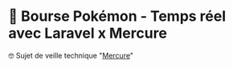 # 🐲 Bourse Pokémon - Temps réel avec Laravel x Mercure

🤓 Sujet de veille technique "[Mercure](https://mercure.rocks/)" 

